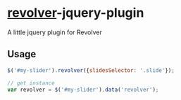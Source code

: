 # [revolver](https://github.com/johnnyfreeman/revolver)-jquery-plugin


A little jquery plugin for Revolver

## Usage

```javascript
$('#my-slider').revolver({slidesSelector: '.slide'});

// get instance
var revolver = $('#my-slider').data('revolver');
```
